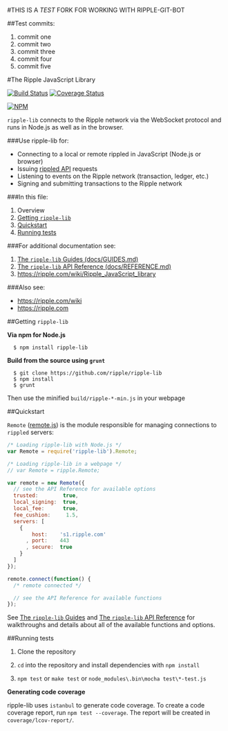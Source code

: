 #THIS IS A _TEST_ FORK FOR WORKING WITH RIPPLE-GIT-BOT

##Test commits:

1. commit one
2. commit two
3. commit three
4. commit four
5. commit five

#The Ripple JavaScript Library

[![Build Status](https://travis-ci.org/ripple/ripple-lib.svg?branch=develop)](https://travis-ci.org/ripple/ripple-lib) [![Coverage Status](https://coveralls.io/repos/ripple/ripple-lib/badge.png?branch=develop)](https://coveralls.io/r/ripple/ripple-lib?branch=develop)

[![NPM](https://nodei.co/npm/ripple-lib.png)](https://www.npmjs.org/package/ripple-lib)

`ripple-lib` connects to the Ripple network via the WebSocket protocol and runs in Node.js as well as in the browser.

###Use ripple-lib for:

+ Connecting to a local or remote rippled in JavaScript (Node.js or browser)
+ Issuing [rippled API](https://ripple.com/wiki/JSON_Messages) requests
+ Listening to events on the Ripple network (transaction, ledger, etc.)
+ Signing and submitting transactions to the Ripple network

###In this file:

1. Overview
2. [Getting `ripple-lib`](README.md#getting-ripple-lib)
3. [Quickstart](README.md#quickstart)
4. [Running tests](https://github.com/ripple/ripple-lib#running-tests)

###For additional documentation see:

1. [The `ripple-lib` Guides (docs/GUIDES.md)](docs/GUIDES.md)
2. [The `ripple-lib` API Reference (docs/REFERENCE.md)](docs/REFERENCE.md)
3. https://ripple.com/wiki/Ripple_JavaScript_library

###Also see:

+ https://ripple.com/wiki  
+ https://ripple.com

##Getting `ripple-lib`

**Via npm for Node.js**

```
  $ npm install ripple-lib
```

**Build from the source using `grunt`**

```
  $ git clone https://github.com/ripple/ripple-lib
  $ npm install
  $ grunt
```

Then use the minified `build/ripple-*-min.js` in your webpage

##Quickstart

`Remote` ([remote.js](https://github.com/ripple/ripple-lib/blob/develop/src/js/ripple/remote.js)) is the module responsible for managing connections to `rippled` servers:

```js
/* Loading ripple-lib with Node.js */
var Remote = require('ripple-lib').Remote;

/* Loading ripple-lib in a webpage */
// var Remote = ripple.Remote;

var remote = new Remote({
  // see the API Reference for available options
  trusted:        true,
  local_signing:  true,
  local_fee:      true,
  fee_cushion:     1.5,
  servers: [
    {
        host:    's1.ripple.com'
      , port:    443
      , secure:  true
    }
  ]
});

remote.connect(function() {
  /* remote connected */

  // see the API Reference for available functions
});
```

See [The `ripple-lib` Guides](docs/GUIDES.md) and [The `ripple-lib` API Reference](docs/REFERENCE.md) for walkthroughs and details about all of the available functions and options.

##Running tests

1. Clone the repository

2. `cd` into the repository and install dependencies with `npm install`

3. `npm test` or `make test` or `node_modules\.bin\mocha test\*-test.js` 

**Generating code coverage**

ripple-lib uses `istanbul` to generate code coverage. To create a code coverage report, run `npm test --coverage`. The report will be created in `coverage/lcov-report/`.
